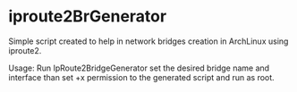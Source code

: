 # iproute2BrGenerator

Simple script created to help in network bridges creation in ArchLinux using iproute2.

Usage:
Run IpRoute2BridgeGenerator set the desired bridge name and interface
than set +x permission to the generated script and run as root.
